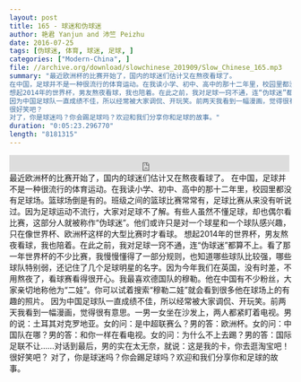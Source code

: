 ```yaml
---
layout: post
title: 165 - 球迷和伪球迷
author: 艳君 Yanjun and 沛竺 Peizhu
date: 2016-07-25
tags: [伪球迷, 体育, 球迷, 足球, ]
categories: ["Modern-China", ]
file: //archive.org/download/slowchinese_201909/Slow_Chinese_165.mp3
summary: "最近欧洲杯的比赛开始了，国内的球迷们估计又在熬夜看球了。  
在中国，足球并不是一种很流行的体育运动。在我读小学、初中、高中的那十二年里，校园里都没有足球场。篮球场倒是有的。班级之间的篮球比赛常常有，足球比赛从来没有听说过。因为足球运动不流行，大家对足球不了解。有些人虽然不懂足球，却也偶尔看比赛，这部分人就被称作“伪球迷”。他们或许只是对一个球星和一个球队感兴趣，只在像世界杯、欧洲杯这样的大型比赛时才看球。  
想起2014年的世界杯，男友熬夜看球，我也陪着。在此之前，我对足球一窍不通，连“伪球迷”都算不上。看了那一年世界杯的不少比赛，我慢慢懂得了一部分规则，也知道哪些球队比较强，哪些球队特别弱，还记住了几个足球明星的名字。因为今年我们在英国，没有时差，不用熬夜了，看球赛看得很开心。我最喜欢德国队的穆勒。他在中国有不少粉丝，大家亲切地称他为“二娃”。你可以试着搜索“穆勒二娃”就会看到很多他在球场上的有趣的照片。  
因为中国足球队一直成绩不佳，所以经常被大家调侃、开玩笑。前两天我看到一幅漫画，觉得很有意思。一男一女坐在沙发上，两人都紧盯着电视。男的说：土耳其对克罗地亚。女的问：是中超联赛么？男的答：欧洲杯。女的问：中国队在哪？男的答：和你一样在看电视。女的问：为什么不上去踢？男的答：国际足联不让……对话到最后，男的实在太无奈，就说：这是我的卡，你去逛淘宝吧！  
很好笑吧？  
对了，你是球迷吗？你会踢足球吗？欢迎和我们分享你和足球的故事。"
duration: "0:05:23.296770"
length: "8181315"
---
```


<iframe src="https://archive.org/embed/slowchinese_201909/Slow_Chinese_165.mp3" width="500" height="30" frameborder="0" webkitallowfullscreen="true" mozallowfullscreen="true" allowfullscreen></iframe>
最近欧洲杯的比赛开始了，国内的球迷们估计又在熬夜看球了。  
在中国，足球并不是一种很流行的体育运动。在我读小学、初中、高中的那十二年里，校园里都没有足球场。篮球场倒是有的。班级之间的篮球比赛常常有，足球比赛从来没有听说过。因为足球运动不流行，大家对足球不了解。有些人虽然不懂足球，却也偶尔看比赛，这部分人就被称作“伪球迷”。他们或许只是对一个球星和一个球队感兴趣，只在像世界杯、欧洲杯这样的大型比赛时才看球。  
想起2014年的世界杯，男友熬夜看球，我也陪着。在此之前，我对足球一窍不通，连“伪球迷”都算不上。看了那一年世界杯的不少比赛，我慢慢懂得了一部分规则，也知道哪些球队比较强，哪些球队特别弱，还记住了几个足球明星的名字。因为今年我们在英国，没有时差，不用熬夜了，看球赛看得很开心。我最喜欢德国队的穆勒。他在中国有不少粉丝，大家亲切地称他为“二娃”。你可以试着搜索“穆勒二娃”就会看到很多他在球场上的有趣的照片。  
因为中国足球队一直成绩不佳，所以经常被大家调侃、开玩笑。前两天我看到一幅漫画，觉得很有意思。一男一女坐在沙发上，两人都紧盯着电视。男的说：土耳其对克罗地亚。女的问：是中超联赛么？男的答：欧洲杯。女的问：中国队在哪？男的答：和你一样在看电视。女的问：为什么不上去踢？男的答：国际足联不让……对话到最后，男的实在太无奈，就说：这是我的卡，你去逛淘宝吧！  
很好笑吧？  
对了，你是球迷吗？你会踢足球吗？欢迎和我们分享你和足球的故事。